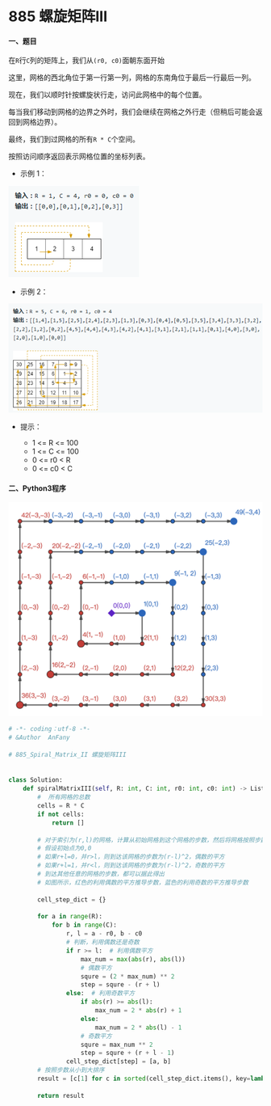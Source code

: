 # 885 螺旋矩阵III

#### 一、题目

在```R```行```C```列的矩阵上，我们从```(r0, c0)```面朝东面开始

这里，网格的西北角位于第一行第一列，网格的东南角位于最后一行最后一列。

现在，我们以顺时针按螺旋状行走，访问此网格中的每个位置。

每当我们移动到网格的边界之外时，我们会继续在网格之外行走（但稍后可能会返回到网格边界）。

最终，我们到过网格的所有```R * C```个空间。

按照访问顺序返回表示网格位置的坐标列表。

 

* 示例 1：

![image](https://github.com/Anfany/LeetCode_Python3_Solution/blob/master/%E6%95%B0%E5%AD%A6/885.1.png)

 

* 示例 2：

![image](https://github.com/Anfany/LeetCode_Python3_Solution/blob/master/%E6%95%B0%E5%AD%A6/885.2.png)

 

* 提示：

   * 1 <= R <= 100
   *  1 <= C <= 100
   * 0 <= r0 < R
   * 0 <= c0 < C



#### 二、Python3程序


![image](https://github.com/Anfany/LeetCode_Python3_Solution/blob/master/%E6%95%B0%E5%AD%A6/885.3.png)

```python
# -*- coding：utf-8 -*-
# &Author  AnFany

# 885_Spiral_Matrix_II 螺旋矩阵III


class Solution:
    def spiralMatrixIII(self, R: int, C: int, r0: int, c0: int) -> List[List[int]]:
        #  所有网格的总数
        cells = R * C
        if not cells:
            return []

        # 对于索引为(r,l)的网格，计算从初始网格到这个网格的步数，然后将网格按照步数从小到大排序
        # 假设初始点为0,0
        # 如果r+l=0，并r>l，则到达该网格的步数为(r-l)^2，偶数的平方
        # 如果r+l=1，并r<l，则到达该网格的步数为(r-l)^2，奇数的平方
        # 到达其他任意的网格的步数，都可以据此得出
        # 如图所示，红色的利用偶数的平方推导步数，蓝色的利用奇数的平方推导步数

        cell_step_dict = {}

        for a in range(R):
            for b in range(C):
                r, l = a - r0, b - c0
                # 判断，利用偶数还是奇数
                if r >= l:  # 利用偶数平方
                    max_num = max(abs(r), abs(l))
                    # 偶数平方
                    squre = (2 * max_num) ** 2
                    step = squre - (r + l)
                else:  # 利用奇数平方
                    if abs(r) >= abs(l):
                        max_num = 2 * abs(r) + 1
                    else:
                        max_num = 2 * abs(l) - 1
                    # 奇数平方
                    squre = max_num ** 2
                    step = squre + (r + l - 1)
                cell_step_dict[step] = [a, b]
        # 按照步数从小到大排序
        result = [c[1] for c in sorted(cell_step_dict.items(), key=lambda x: x[0])]

        return result


```
